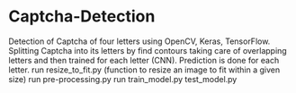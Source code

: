 # Captcha-Detection
Detection of Captcha of four letters using OpenCV, Keras, TensorFlow. Splitting Captcha into its letters by find contours taking care of overlapping letters and then trained for each letter (CNN). Prediction is done for each letter.
run resize_to_fit.py (function to resize an image to fit within a given size)
run pre-processing.py 
run train_model.py
test_model.py
